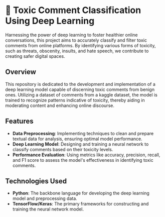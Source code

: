 # 🚫 Toxic Comment Classification Using Deep Learning

Harnessing the power of deep learning to foster healthier online conversations, this project aims to accurately classify and filter toxic comments from online platforms. By identifying various forms of toxicity, such as threats, obscenity, insults, and hate speech, we contribute to creating safer digital spaces.

## Overview 

This repository is dedicated to the development and implementation of a deep learning model capable of discerning toxic comments from benign ones. Utilizing a dataset of comments from a kaggle dataset, the model is trained to recognize patterns indicative of toxicity, thereby aiding in moderating content and enhancing online discourse.

## Features 

- **Data Preprocessing**: Implementing techniques to clean and prepare textual data for analysis, ensuring optimal model performance.
- **Deep Learning Model**: Designing and training a neural network to classify comments based on their toxicity levels.
- **Performance Evaluation**: Using metrics like accuracy, precision, recall, and F1 score to assess the model's effectiveness in identifying toxic comments.

## Technologies Used 

- **Python**: The backbone language for developing the deep learning model and preprocessing data.
- **TensorFlow/Keras**: The primary frameworks for constructing and training the neural network model.
